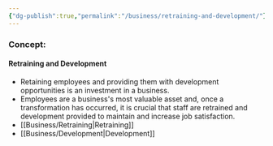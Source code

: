 ```yaml
---
{"dg-publish":true,"permalink":"/business/retraining-and-development/"}
---
```


### Concept:
#### Retraining and Development
- Retaining employees and providing them with development opportunities is an investment in a business.
- Employees are a business's most valuable asset and, once a transformation has occurred, it is crucial that staff are retrained and development provided to maintain and increase job satisfaction. 
- [[Business/Retraining\|Retraining]]
- [[Business/Development\|Development]]